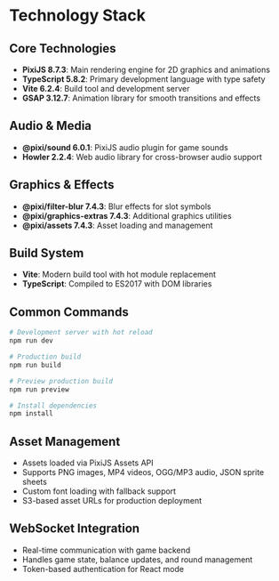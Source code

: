 # Technology Stack

## Core Technologies
- **PixiJS 8.7.3**: Main rendering engine for 2D graphics and animations
- **TypeScript 5.8.2**: Primary development language with type safety
- **Vite 6.2.4**: Build tool and development server
- **GSAP 3.12.7**: Animation library for smooth transitions and effects

## Audio & Media
- **@pixi/sound 6.0.1**: PixiJS audio plugin for game sounds
- **Howler 2.2.4**: Web audio library for cross-browser audio support

## Graphics & Effects
- **@pixi/filter-blur 7.4.3**: Blur effects for slot symbols
- **@pixi/graphics-extras 7.4.3**: Additional graphics utilities
- **@pixi/assets 7.4.3**: Asset loading and management

## Build System
- **Vite**: Modern build tool with hot module replacement
- **TypeScript**: Compiled to ES2017 with DOM libraries

## Common Commands
```bash
# Development server with hot reload
npm run dev

# Production build
npm run build

# Preview production build
npm run preview

# Install dependencies
npm install
```

## Asset Management
- Assets loaded via PixiJS Assets API
- Supports PNG images, MP4 videos, OGG/MP3 audio, JSON sprite sheets
- Custom font loading with fallback support
- S3-based asset URLs for production deployment

## WebSocket Integration
- Real-time communication with game backend
- Handles game state, balance updates, and round management
- Token-based authentication for React mode